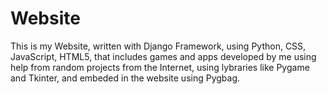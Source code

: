 # Website
This is my Website, written with Django Framework, using Python, CSS, JavaScript, HTML5, that includes games and apps developed by me using help from random projects from the Internet, using lybraries like Pygame and Tkinter, and embeded in the website using Pygbag.
